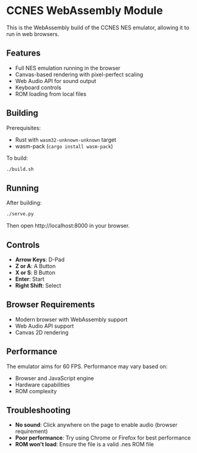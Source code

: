 # CCNES WebAssembly Module

This is the WebAssembly build of the CCNES NES emulator, allowing it to run in web browsers.

## Features

- Full NES emulation running in the browser
- Canvas-based rendering with pixel-perfect scaling
- Web Audio API for sound output
- Keyboard controls
- ROM loading from local files

## Building

Prerequisites:
- Rust with `wasm32-unknown-unknown` target
- wasm-pack (`cargo install wasm-pack`)

To build:
```bash
./build.sh
```

## Running

After building:
```bash
./serve.py
```

Then open http://localhost:8000 in your browser.

## Controls

- **Arrow Keys**: D-Pad
- **Z or A**: A Button  
- **X or S**: B Button
- **Enter**: Start
- **Right Shift**: Select

## Browser Requirements

- Modern browser with WebAssembly support
- Web Audio API support
- Canvas 2D rendering

## Performance

The emulator aims for 60 FPS. Performance may vary based on:
- Browser and JavaScript engine
- Hardware capabilities
- ROM complexity

## Troubleshooting

- **No sound**: Click anywhere on the page to enable audio (browser requirement)
- **Poor performance**: Try using Chrome or Firefox for best performance
- **ROM won't load**: Ensure the file is a valid .nes ROM file